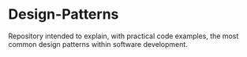 # Design-Patterns
Repository intended to explain, with practical code examples, the most common design patterns within software development.
